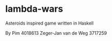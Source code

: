 lambda-wars
===========

Asteroids inspired game written in Haskell

By
Pim 					4018613
Zeger-Jan van de Weg 	3717259
